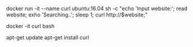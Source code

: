 docker run -it --name curl ubuntu:16.04 sh -c "echo 'Input website:'; read website; exho 'Searching..'; sleep 1; curl http://$website;"

docker -it curl bash

apt-get update
apt-get install curl